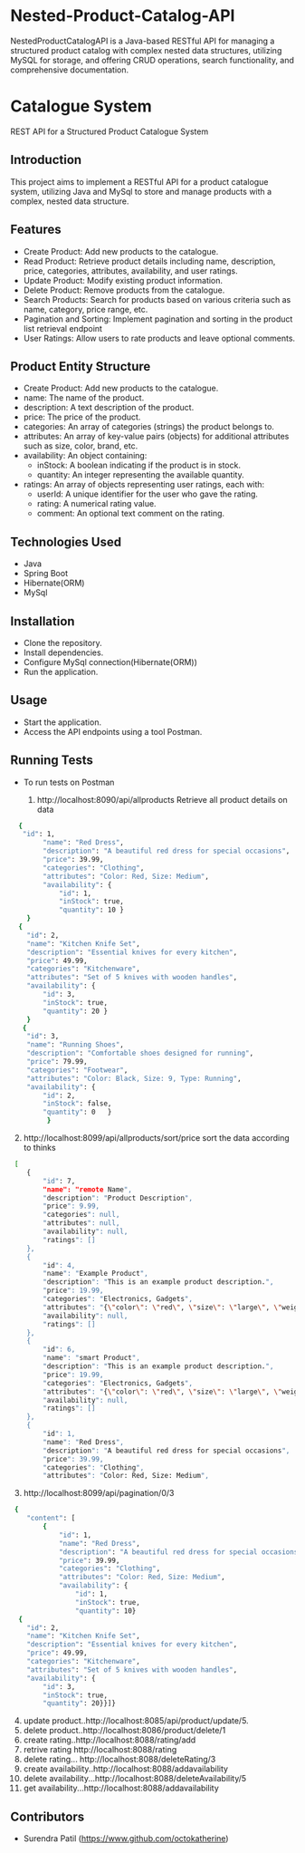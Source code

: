 # Nested-Product-Catalog-API
NestedProductCatalogAPI is a Java-based RESTful API for managing a structured product catalog with complex nested data structures, utilizing MySQL for storage, and offering CRUD operations, search functionality, and comprehensive documentation.


# Catalogue System

REST API for a Structured Product Catalogue System


## Introduction
This project aims to implement a RESTful API for a product catalogue system, utilizing Java and MySql to store and manage products with a complex, nested data structure.




## Features

- Create Product: Add new products to the catalogue.
- Read Product: Retrieve product details including name, description, price, categories, attributes, availability, and user ratings.
- Update Product: Modify existing product information.
- Delete Product: Remove products from the catalogue.
- Search Products: Search for products based on various criteria such as name, category, price range, etc.
- Pagination and Sorting: Implement pagination and sorting in the product list retrieval endpoint
- User Ratings: Allow users to rate products and leave optional comments.




## Product Entity Structure

- Create Product: Add new products to the catalogue.
- name: The name of the product. 
- description: A text description of the product.
- price: The price of the product. 
- categories: An array of categories (strings) the product belongs to.
- attributes: An array of key-value pairs (objects) for additional attributes such as size, color, brand, etc. 
- availability: An object containing:
    - inStock: A boolean indicating if the product is in stock.
    - quantity: An integer representing the available quantity.
- ratings: An array of objects representing user ratings, each with:
    - userId: A unique identifier for the user who gave the rating.
    - rating: A numerical rating value.
    - comment: An optional text comment on the rating.
## Technologies Used

- Java
- Spring Boot
- Hibernate(ORM)
- MySql


## Installation

 - Clone the repository.
 - Install dependencies.
 - Configure MySql connection(Hibernate(ORM))
 - Run the application.
    
## Usage

- Start the application.
- Access the API endpoints using a tool Postman.


## Running Tests

- To run tests on Postman
   
   1. http://localhost:8090/api/allproducts
   Retrieve all product details on data 
```bash
  {
   "id": 1,
        "name": "Red Dress",
        "description": "A beautiful red dress for special occasions",
        "price": 39.99,
        "categories": "Clothing",
        "attributes": "Color: Red, Size: Medium",
        "availability": {
            "id": 1,
            "inStock": true,
            "quantity": 10 } 
    }
  {
    "id": 2,
    "name": "Kitchen Knife Set",
    "description": "Essential knives for every kitchen",
    "price": 49.99,
    "categories": "Kitchenware",
    "attributes": "Set of 5 knives with wooden handles",
    "availability": {
        "id": 3,
        "inStock": true,
        "quantity": 20 } 
    }
   {
    "id": 3,
    "name": "Running Shoes",
    "description": "Comfortable shoes designed for running",
    "price": 79.99,
    "categories": "Footwear",
    "attributes": "Color: Black, Size: 9, Type: Running",
    "availability": {
        "id": 2,
        "inStock": false,
        "quantity": 0   }  
         } 
```
   
   2. http://localhost:8099/api/allproducts/sort/price 
   sort the data according to thinks
```bash
 [
    {
        "id": 7,
        "name": "remote Name",
        "description": "Product Description",
        "price": 9.99,
        "categories": null,
        "attributes": null,
        "availability": null,
        "ratings": []
    },
    {
        "id": 4,
        "name": "Example Product",
        "description": "This is an example product description.",
        "price": 19.99,
        "categories": "Electronics, Gadgets",
        "attributes": "{\"color\": \"red\", \"size\": \"large\", \"weight\": \"1kg\"}",
        "availability": null,
        "ratings": []
    },
    {
        "id": 6,
        "name": "smart Product",
        "description": "This is an example product description.",
        "price": 19.99,
        "categories": "Electronics, Gadgets",
        "attributes": "{\"color\": \"red\", \"size\": \"large\", \"weight\": \"1kg\"}",
        "availability": null,
        "ratings": []
    },
    {
        "id": 1,
        "name": "Red Dress",
        "description": "A beautiful red dress for special occasions",
        "price": 39.99,
        "categories": "Clothing",
        "attributes": "Color: Red, Size: Medium",
```

   
   3.  http://localhost:8099/api/pagination/0/3
   
```bash
 {
    "content": [
        {
            "id": 1,
            "name": "Red Dress",
            "description": "A beautiful red dress for special occasions",
            "price": 39.99,
            "categories": "Clothing",
            "attributes": "Color: Red, Size: Medium",
            "availability": {
                "id": 1,
                "inStock": true,
                "quantity": 10}
  {
    "id": 2,
    "name": "Kitchen Knife Set",
    "description": "Essential knives for every kitchen",
    "price": 49.99,
    "categories": "Kitchenware",
    "attributes": "Set of 5 knives with wooden handles",
    "availability": {
        "id": 3,
        "inStock": true,
        "quantity": 20}}]}
```
4. update product..http://localhost:8085/api/product/update/5.
5. delete product..http://localhost:8086/product/delete/1
6. create rating..http://localhost:8088/rating/add
7. retrive rating http://localhost:8088/rating
8. delete rating... http://localhost:8088/deleteRating/3
9. create availability..http://localhost:8088/addavailability
10. delete availability...http://localhost:8088/deleteAvailability/5
11. get availability...http://localhost:8088/addavailability
    
      
 
        

## Contributors

- Surendra Patil (https://www.github.com/octokatherine)


